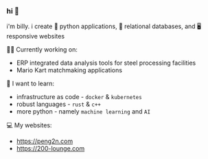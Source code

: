### hi 👋

i'm billy. i create 🐍 python applications, 💾 relational databases, and 🖥️ responsive websites

👩‍💻 Currently working on:
- ERP integrated data analysis tools for steel processing facilities
- Mario Kart matchmaking applications

🌱 I want to learn: 
- infrastructure as code - `docker` & `kubernetes`
- robust languages - `rust` & `c++`
- more python - namely `machine learning` and `AI`

💻 My websites:
- https://peng2n.com
- https://200-lounge.com

<!--
**billypom/billypom** is a ✨ _special_ ✨ repository because its `README.md` (this file) appears on your GitHub profile.

Here are some ideas to get you started:

- 🔭 I’m currently working on ...
- 🌱 I’m currently learning ...
- 👯 I’m looking to collaborate on ...
- 🤔 I’m looking for help with ...
- 💬 Ask me about ...
- 📫 How to reach me: ...
- 😄 Pronouns: he/him
- ⚡ Fun fact: ...
-->
